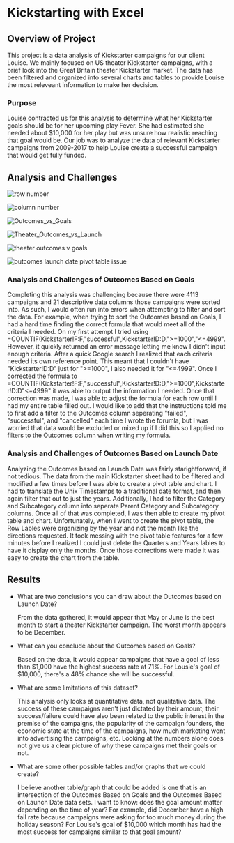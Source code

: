 # Kickstarting with Excel

## Overview of Project
This project is a data analysis of Kickstarter campaigns for our client Louise. We mainly focused on US theater Kickstarter campaigns, with a brief look into the Great Britain theater Kickstarter market. The data has been filtered and organized into several charts and tables to provide Louise the most releveant information to make her decision.

### Purpose
Louise contracted us for this analysis to determine what her Kickstarter goals should be for her upcoming play Fever. She had estimated she needed about $10,000 for her play but was unsure how realistic reaching that goal would be. Our job was to analyze the data of relevant Kickstarter campaigns from 2009-2017 to help Louise create a successful campaign that would get fully funded. 

## Analysis and Challenges
![row number](https://user-images.githubusercontent.com/100237685/160289864-c1ee1550-9c60-42fa-88b1-638be0bbba88.png)

![column number](https://user-images.githubusercontent.com/100237685/160289913-a5db9f72-2d20-4bb1-847b-e1681bfb6254.png)

![Outcomes_vs_Goals](https://user-images.githubusercontent.com/100237685/160289920-94d79418-43ba-4c8f-807e-e22c23c269dd.png)

![Theater_Outcomes_vs_Launch](https://user-images.githubusercontent.com/100237685/160289933-22f99658-0f8d-47dd-a763-8466ff3451d0.png)

![theater outcomes v goals](https://user-images.githubusercontent.com/100237685/160290178-3cb20f8f-8e7e-4515-a7c6-553ef0c94c5b.png)

![outcomes launch date pivot table issue](https://user-images.githubusercontent.com/100237685/160290635-19010a91-3880-4a00-8c15-015d301cabdb.png)



### Analysis and Challenges of Outcomes Based on Goals
Completing this analysis was challenging because there were 4113 campaigns and 21 descriptive data columns those campaigns were sorted into. As such, I would often run into errors when attempting to filter and sort the data. For example, when trying to sort the Outcomes based on Goals, I had a hard time finding the correct formula that would meet all of the criteria I needed. On my first attempt I tried using =COUNTIF(Kickstarter!F:F,"successful",Kickstarter!D:D,">=1000","<=4999". However, it quickly returned an error message letting me know I didn't input enough criteria. After a quick Google search I realized that each criteria needed its own reference point. This meant that I couldn't have "Kickstarter!D:D" just for ">=1000", I also needed it for "<=4999". Once I corrected the formula to =COUNTIF(Kickstarter!F:F,"successful",Kickstarter!D:D,">=1000",Kickstarter!D:D"<=4999" it was able to output the information I needed. Once that correction was made, I was able to adjust the formula for each row until I had my entire table filled out. I would like to add that the instructions told me to first add a filter to the Outcomes column seperating "failed", "successful", and "cancelled" each time I wrote the forumla, but I was worried that data would be excluded or mixed up if I did this so I applied no filters to the Outcomes column when writing my formula. 

### Analysis and Challenges of Outcomes Based on Launch Date
Analyzing the Outcomes based on Launch Date was fairly starightforward, if not tedious. The data from the main Kickstarter sheet had to be filtered and modified a few times before I was able to create a pivot table and chart. I had to translate the Unix Timestamps to a traditional date format, and then again filter that out to just the years. Additionally, I had to filter the Category and Subcategory column into seperate Parent Category and Subcategory columns. Once all of that was completed, I was then able to create my pivot table and chart. Unfortunately, when I went to create the pivot table, the Row Lables were organizing by the year and not the month like the directions requested. It took messing with the pivot table features for a few minutes before I realized I could just delete the Quarters and Years lables to have it display only the months. Once those corrections were made it was easy to create the chart from the table.  

## Results

- What are two conclusions you can draw about the Outcomes based on Launch Date?
  
  From the data gathered, it would appear that May or June is the best month to start a theater Kickstarter campaign. The worst month appears to be December.  

- What can you conclude about the Outcomes based on Goals?

  Based on the data, it would appear campaigns that have a goal of less than $1,000 have the highest success rate at 71%. For Lousie's goal of $10,000, there's a 48% chance she will be successful. 

- What are some limitations of this dataset?

  This analysis only looks at quantitative data, not qualitative data. The success of these campaigns aren't just dictated by their amount; their success/failure could have also been related to the public interest in the premise of the campaigns, the popularity of the campaign founders, the economic state at the time of the campaigns, how much marketing went into advertising the campaigns, etc. Looking at the numbers alone does not give us a clear picture of why these campaigns met their goals or not. 

- What are some other possible tables and/or graphs that we could create?

  I believe another table/graph that could be added is one that is an intersection of the Outcomes Based on Goals and the Outcomes Based on Launch Date data sets. I want to know: does the goal amount matter depending on the time of year? For example, did December have a high fail rate because campaigns were asking for too much money during the holiday season? For Louise's goal of $10,000 which month has had the most success for campaigns similar to that goal amount? 

